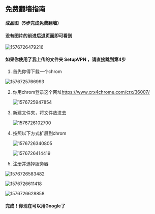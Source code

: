 ## 免费翻墙指南

#### 成品图（5步完成免费翻墙）

#### 没有图片的前进后退页面即可看到

![1576726479216](assets/1576726479216.png)

#### 如果你使用了我上传的文件夹 SetupVPN ，请直接跳到第4步

1. 首先你得下载一个chrom

![1576725766993](assets/1576725766993.png)

2. 你用chrom登录这个网址<https://www.crx4chrome.com/crx/36007/>

   ![1576725947854](assets/1576725947854.png)

3. 新建文件夹，将文件放进去

   ![1576726102700](assets/1576726102700.png)

4. 按照以下方式扩展到chrom

   ![1576726340805](assets/1576726340805.png)

   ![1576726414419](assets/1576726414419.png)

   

5. 注册并选择服务器

![1576726583482](assets/1576726583482.png)

![1576726611418](assets/1576726611418.png)

![1576726628858](assets/1576726628858.png)

#### 完成！你现在可以用Google了